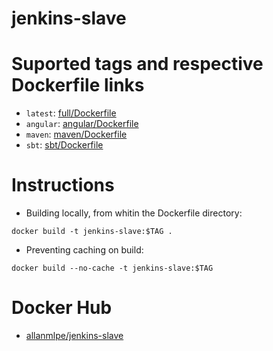 # jenkins-slave

# Suported tags and respective Dockerfile links
- `latest`: [full/Dockerfile](https://github.com/allan-mlpe/jenkins-slave/blob/master/full/Dockerfile)
- `angular`: [angular/Dockerfile](https://github.com/allan-mlpe/jenkins-slave/blob/master/angular/Dockerfile)
- `maven`: [maven/Dockerfile](https://github.com/allan-mlpe/jenkins-slave/blob/master/maven/Dockerfile) 
- `sbt`: [sbt/Dockerfile](https://github.com/allan-mlpe/jenkins-slave/blob/master/sbt/Dockerfile)

# Instructions

- Building locally, from whitin the Dockerfile directory:
```
docker build -t jenkins-slave:$TAG .
```

- Preventing caching on build:
```
docker build --no-cache -t jenkins-slave:$TAG
```

# Docker Hub

- [allanmlpe/jenkins-slave](https://hub.docker.com/r/allanmlpe/jenkins-slave/)